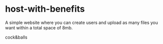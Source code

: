 # host-with-benefits
A simple website where you can create users and upload as many files you want within a total space of 8mb.

cock&balls
